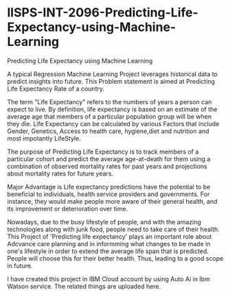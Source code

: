 # llSPS-INT-2096-Predicting-Life-Expectancy-using-Machine-Learning
Predicting Life Expectancy using Machine Learning

A typical Regression Machine Learning Project leverages historical data to predict insights into future. 
This Problem statement is aimed at Predicting Life Expectancy Rate of a country.

The term "Life Expectancy" refers to the numbers of years a person can expect to live. 
By definition, life expectancy is based on an estimate of the average age that members of a particular population group will be when they die.
Life Expectancy can be calculated by various  Factors that include  Gender, Genetics, Access to health care, hygiene,diet and nutrition and most impotantly LifeStyle.

The purpose of Predicting Life Expectancy is to track members of a particular cohort and predict the average age-at-death for them using a combination of observed mortality rates for past years and projections about mortality rates for future years.

Major Advantage is Life expectancy predictions have the potential to be beneficial to individuals, health service providers and governments. 
For instance, they would make people more aware of their general health, and its improvement or deterioration over time.

  Nowadays, due to the busy lifestyle of people, and with the amazing technologies along with junk food, people need to take care of their health. 
This Project of 'Predicting life expectancy' plays an important role about Adcvance care planning and in informming what changes to be made in one's lifestyle in order to extend the average life span that is predicted. People will choose this for their better health. 
Thus, leading to a good scope in future.

I have created this project in IBM Cloud account by using Auto Ai in Ibm Watson service.
The related things are uploaded here.
